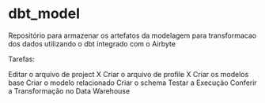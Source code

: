 # dbt_model

Repositório para armazenar os artefatos da modelagem para transformacao dos dados utilizando o dbt integrado com o Airbyte

Tarefas:

Editar o arquivo de project X
Criar o arquivo de profile X
Criar os modelos base 
Criar o modelo relacionado 
Criar o schema 
Testar a Execução
Conferir a Transformação no Data Warehouse